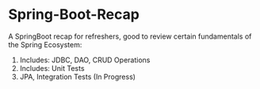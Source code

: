 # Spring-Boot-Recap
A SpringBoot recap for refreshers, good to review certain fundamentals of the Spring Ecosystem:
1. Includes: JDBC, DAO, CRUD Operations
2. Includes: Unit Tests
3. JPA, Integration Tests (In Progress)
